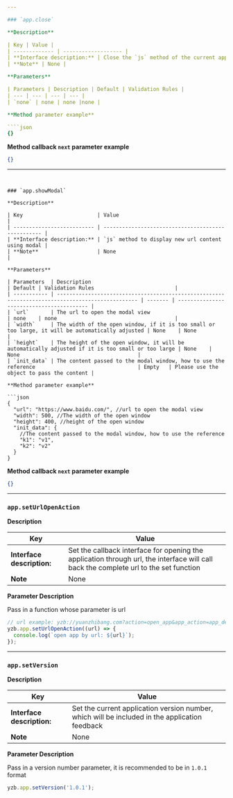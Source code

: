 ```yaml
---

### `app.close`

**Description**

| Key | Value |
| ------------- | ------------------- |
| **Interface description:** | Close the `js` method of the current application |
| **Note** | None |

**Parameters**

| Parameters | Description | Default | Validation Rules |
| --- | --- | --- | --- |
| `none` | none | none |none |

**Method parameter example**

````json
{}
````

**Method callback `next` parameter example**

````json
{}
````

---
```


### `app.showModal`

**Description**

| Key                        | Value                                              |
| -------------------------- | -------------------------------------------------- |
| **Interface description:** | `js` method to display new url content using modal |
| **Note**                   | None                                               |

**Parameters**

| Parameters  | Description                                                                                      | Default | Validation Rules                          |
| ----------- | ------------------------------------------------------------------------------------------------ | ------- | ----------------------------------------- |
| `url`       | The url to open the modal view                                                                   | none    | none                                      |
| `width`     | The width of the open window, if it is too small or too large, it will be automatically adjusted | None    | None                                      |
| `height`    | The height of the open window, it will be automatically adjusted if it is too small or too large | None    | None                                      |
| `init_data` | The content passed to the modal window, how to use the reference                                 | Empty   | Please use the object to pass the content |

**Method parameter example**

```json
{
  "url": "https://www.baidu.com/", //url to open the modal view
  "width": 500, //The width of the open window
  "height": 400, //height of the open window
  "init_data": {
    //The content passed to the modal window, how to use the reference
    "k1": "v1",
    "k2": "v2"
  }
}
```

**Method callback `next` parameter example**

```json
{}
```

---

### `app.setUrlOpenAction`

**Description**

| Key                        | Value                                                                                                                                 |
| -------------------------- | ------------------------------------------------------------------------------------------------------------------------------------- |
| **Interface description:** | Set the callback interface for opening the application through url, the interface will call back the complete url to the set function |
| **Note**                   | None                                                                                                                                  |

**Parameter Description**

Pass in a function whose parameter is url

```javascript
// url example: yzb://yuanzhibang.com?action=open_app&app_action=app_detail&app_id=101170
yzb.app.setUrlOpenAction((url) => {
  console.log(`open app by url: ${url}`);
});
```

---

### `app.setVersion`

**Description**

| Key                        | Value                                                                                          |
| -------------------------- | ---------------------------------------------------------------------------------------------- |
| **Interface description:** | Set the current application version number, which will be included in the application feedback |
| **Note**                   | None                                                                                           |

**Parameter Description**

Pass in a version number parameter, it is recommended to be in `1.0.1` format

```javascript
yzb.app.setVersion('1.0.1');
```
